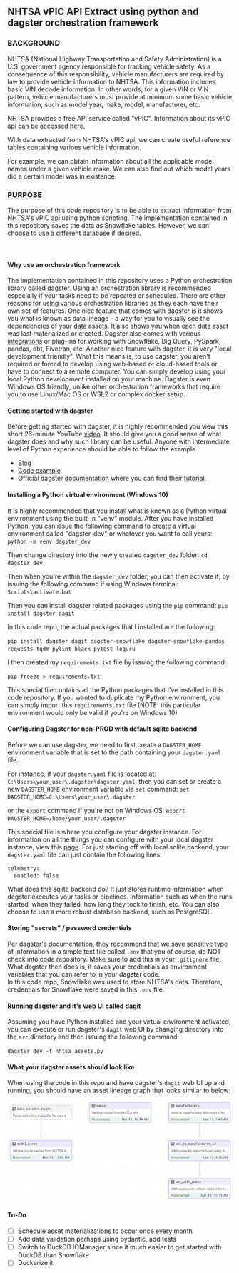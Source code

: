 ## NHTSA vPIC API Extract using python and dagster orchestration framework


### BACKGROUND
NHTSA (National Highway Transportation and Safety Administration) is a U.S. government agency responsible for tracking
vehicle safety.  As a consequence of this responsibility, vehicle manufacturers are required by law to provide vehicle
information to NHTSA.  This information includes basic VIN decode information.  In other words, for a given VIN or VIN
pattern, vehicle manufacturers must provide at minimum some basic vehicle information, such as model year, make, model,
manufacturer, etc.

NHTSA provides a free API service called "vPIC".  Information about its vPIC api can be accessed [here](https://vpic.nhtsa.dot.gov/api/).

With data extracted from NHTSA's vPIC api, we can create useful reference tables containing various vehicle information.

For example, we can obtain information about all the applicable model names under a given vehicle make.  We can also
find out which model years did a certain model was in existence.

### PURPOSE
The purpose of this code repository is to be able to extract information from NHTSA's vPIC api using python scripting.
The implementation contained in this repository saves the data as Snowflake tables.  However, we can choose to use a
different database if desired.
<br><br><br>

#### Why use an orchestration framework
The implementation contained in this repository uses a Python orchestration library called [dagster](https://docs.dagster.io/).  Using an
orchestration library is recommended especially if your tasks need to be repeated or scheduled.  There are other
reasons for using various orchestration libraries as they each have their own set of features.  One nice feature that
comes with dagster is it shows you what is known as data lineage - a way for you to visually see the dependencies of
your data assets.  It also shows you when each data asset was last materialized or created.  Dagster also comes with
various [integrations](https://docs.dagster.io/integrations) or plug-ins for working with Snowflake, Big Query, PySpark, pandas, dbt, Fivetran, etc. Another nice feature with dagster, it is very "local development friendly".  What this means is,
to use dagster, you aren't required or forced to develop using web-based or cloud-based tools or have to connect to a 
remote computer.  You can simply develop using your local Python development installed on your machine.  Dagster is even 
Windows OS friendly, unlike other orchestration frameworks that require you to use Linux/Mac OS or WSL2 or complex docker setup.


#### Getting started with dagster
Before getting started with dagster, it is highly recommended you view this short 26-minute YouTube [video](https://youtu.be/sCUYBa-glh0).  It should
give you a good sense of what dagster does and why such library can be useful.  Anyone with intermediate level of Python
experience should be able to follow the example.

- [Blog](https://dagster.io/blog/dagster-script-to-assets)
- [Code example](https://github.com/petehunt/dagster-script-to-assets)
- Official dagster [documentation](https://docs.dagster.io/getting-started) where you can find their [tutorial](https://docs.dagster.io/tutorial).


#### Installing a Python virtual environment (Windows 10)
It is highly recommended that you install what is known as a Python virtual environment using the built-in "venv" module.
After you have installed Python, you can issue the following command to create a virtual environment called "dagster_dev"
or whatever you want to call yours:
`python -m venv dagster_dev`


Then change directory into the newly created `dagster_dev` folder: `cd dagster_dev`


Then when you're within the `dagster_dev` folder, you can then activate it, by issuing the following command if using
Windows terminal:
`Scripts\activate.bat`

Then you can install dagster related packages using the `pip` command:
`pip install dagster dagit`

In this code repo, the actual packages that I installed are the following:

`pip install dagster dagit dagster-snowflake dagster-snowflake-pandas requests tqdm pylint black pytest loguru`

I then created my `requirements.txt` file by issuing the following command:

`pip freeze > requirements.txt`

This special file contains all the Python packages that I've installed in this code repository.  If you wanted to duplicate
my Python environment, you can simply import this `requirements.txt` file (NOTE: this particular environment would only be valid if you're on Windows 10)


#### Configuring Dagster for non-PROD with default sqlite backend
Before we can use dagster, we need to first create a `DAGSTER_HOME` environment variable that is set to the path 
containing your `dagster.yaml` file.


For instance, if your `dagster.yaml` file is located at: `C:\Users\your_user\.dagster\dagster.yaml`, then you can set
or create a new `DAGSTER_HOME` environment variable via `set` command:
`set DAGSTER_HOME=C:\Users\your_user\.dagster`


or the `export` command if you're not on Windows OS:
`export DAGSTER_HOME=/home/your_user/.dagster`


This special file is where you configure your dagster instance.  For information on all the things you can configure with
your local dagster instance, view this [page](https://docs.dagster.io/deployment/dagster-instance).  For just starting
off with local sqlite backend, your `dagster.yaml` file can just contain the following lines:
```
telemetry:
  enabled: false
```


What does this sqlite backend do?  It just stores runtime information when dagster executes your tasks or pipelines.
Information such as when the runs started, when they failed, how long they took to finish, etc.  You can also choose to
use a more robust database backend, such as PostgreSQL.


#### Storing "secrets" / password credentials
Per dagster's [documentation](https://docs.dagster.io/guides/dagster/using-environment-variables-and-secrets#using-environment-variables-and-secrets), they recommend that we save sensitive type of information in a simple text file called
`.env` that you of course, do NOT check into code repository.  Make sure to add this in your `.gitignore` file.
What dagster then does is, it saves your credentials as environment variables that you can refer to in your dagster code.  
In this code repo, Snowflake was used to store NHTSA's data.  Therefore, credentials for Snowflake were saved in this `.env` file.


#### Running dagster and it's web UI called dagit
Assuming you have Python installed and your virtual environment activated, you can execute or run dagster's `dagit` web 
UI by changing directory into the `src` directory and then issuing the following command:


`dagster dev -f nhtsa_assets.py`


#### What your dagster assets should look like
When using the code in this repo and have dagster's `dagit` web UI up and running, you should have an asset lineage
graph that looks similar to below:


![alt text](images/asset_lineage.png)


#### To-Do
- [ ] Schedule asset materializations to occur once every month
- [ ] Add data validation perhaps using pydantic, add tests
- [ ] Switch to DuckDB IOManager since it much easier to get started with DuckDB than Snowflake
- [ ] Dockerize it